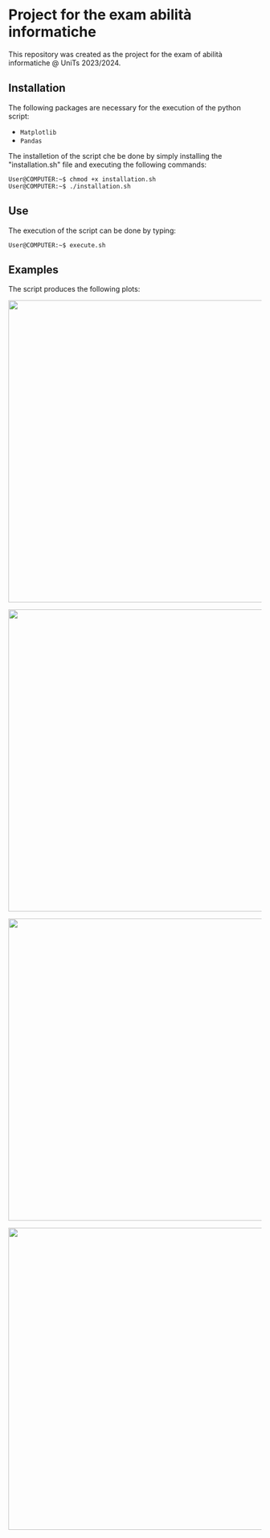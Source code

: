 # Project for the exam abilità informatiche
This repository was created as the project for the exam of abilità informatiche @ UniTs 2023/2024.
## Installation
The following packages are necessary for the execution of the python script:
* `Matplotlib`
* `Pandas`

The installetion of the script che be done by simply installing the "installation.sh" file and executing the following commands:
```Console
User@COMPUTER:~$ chmod +x installation.sh
User@COMPUTER:~$ ./installation.sh
```
## Use 
The execution of the script can be done by typing:
```Console
User@COMPUTER:~$ execute.sh
```
## Examples
The script produces the following plots:
<p align="center">
  <img width="600" src="https://github.com/oooidw/Esame_Ab_Inf/blob/main/Images/Scatter">
</p>
<p align="center">
  <img width="600" src="https://github.com/oooidw/Esame_Ab_Inf/blob/main/Images/Scatter_optional">
</p>
<p align="center">
  <img width="600" src="https://github.com/oooidw/Esame_Ab_Inf/blob/main/Images/Histogram1.png">
</p>
<p align="center">
  <img width="600" src="https://github.com/oooidw/Esame_Ab_Inf/blob/main/Images/Histogram2.png">
</p>
